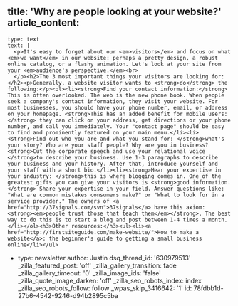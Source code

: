 title: 'Why are people looking at your website?'
article_content:
  -
    type: text
    text: |
      <p>It's easy to forget about our <em>visitors</em> and focus on what <em>we want</em> in our website: perhaps a pretty design, a robust online catalog, or a flashy animation. Let's look at your site from your <em>audience's perspective.</em><br>
      </p><h2>The 3 most important things your visitors are looking for:</h2><p>Generally, a website visitor wants to <strong>do</strong> the following:</p><ol><li><strong>Find your contact information:</strong> This is often overlooked. The web is the new phone book. When people seek a company's contact information, they visit your website. For most businesses, you should have your phone number, email, or address on your homepage. <strong>This has an added benefit for mobile users:</strong> they can click on your address, get directions or your phone number, and call you immediately. Your "contact page" should be easy to find and prominently featured on your main menu.</li><li><strong>Find out who you are and what you stand for: </strong>what's your story? Who are your staff people? Why are you in business? <strong>Cut the corporate speech and use your relational voice </strong>to describe your business. Use 1-3 paragraphs to describe your business and your history. After that, introduce yourself and your staff with a short bio.</li><li><strong>Hear your expertise in your industry: </strong>this is where blogging comes in. One of the greatest gifts you can give your visitors is <strong>good information.</strong> Share your expertise in your field. Answer questions like: "What are common mistakes consumers make?" or "What to look for in a service provider." The owners of <a href="http://37signals.com/svn">37signals</a> have this axiom: <strong><em>people trust those that teach them</em></strong>. The best way to do this is to start a blog and post between 1-4 times a month.</li></ol><h3>Other resources:</h3><ul><li><a href="http://firstsiteguide.com/make-website/">How to make a website</a>: the beginner's guide to getting a small business online</li></ul>
  -
    type: newsletter
author: Justin
dsq_thread_id: '630979513'
_zilla_featured_post: 'off'
_zilla_gallery_transition: fade
_zilla_gallery_timeout: '0'
_zilla_image_ids: 'false'
_zilla_quote_image_darken: 'off'
_zilla_seo_robots_index: index
_zilla_seo_robots_follow: follow
_wpas_skip_3416642: '1'
id: 78fdbb1d-27b6-4542-9246-d94b2895c5ba
